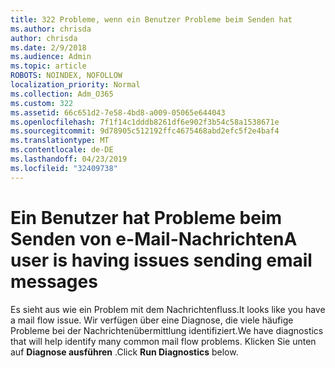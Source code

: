 ```yaml
---
title: 322 Probleme, wenn ein Benutzer Probleme beim Senden hat
ms.author: chrisda
author: chrisda
ms.date: 2/9/2018
ms.audience: Admin
ms.topic: article
ROBOTS: NOINDEX, NOFOLLOW
localization_priority: Normal
ms.collection: Adm_O365
ms.custom: 322
ms.assetid: 66c651d2-7e58-4bd8-a009-05065e644043
ms.openlocfilehash: 7f1f14c1dddb8261df6e902f3b54c58a1538671e
ms.sourcegitcommit: 9d78905c512192ffc4675468abd2efc5f2e4baf4
ms.translationtype: MT
ms.contentlocale: de-DE
ms.lasthandoff: 04/23/2019
ms.locfileid: "32409738"
---
```

# <a name="a-user-is-having-issues-sending-email-messages"></a><span data-ttu-id="acf3f-102">Ein Benutzer hat Probleme beim Senden von e-Mail-Nachrichten</span><span class="sxs-lookup"><span data-stu-id="acf3f-102">A user is having issues sending email messages</span></span>

<span data-ttu-id="acf3f-103">Es sieht aus wie ein Problem mit dem Nachrichtenfluss.</span><span class="sxs-lookup"><span data-stu-id="acf3f-103">It looks like you have a mail flow issue.</span></span> <span data-ttu-id="acf3f-104">Wir verfügen über eine Diagnose, die viele häufige Probleme bei der Nachrichtenübermittlung identifiziert.</span><span class="sxs-lookup"><span data-stu-id="acf3f-104">We have diagnostics that will help identify many common mail flow problems.</span></span> <span data-ttu-id="acf3f-105">Klicken Sie unten auf **Diagnose ausführen** .</span><span class="sxs-lookup"><span data-stu-id="acf3f-105">Click **Run Diagnostics** below.</span></span>
